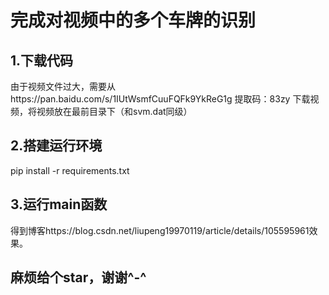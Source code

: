 # 完成对视频中的多个车牌的识别


## 1.下载代码
由于视频文件过大，需要从https://pan.baidu.com/s/1IUtWsmfCuuFQFk9YkReG1g 提取码：83zy  下载视频，将视频放在最前目录下（和svm.dat同级）
## 2.搭建运行环境 
pip install -r requirements.txt
## 3.运行main函数
得到博客https://blog.csdn.net/liupeng19970119/article/details/105595961效果。

## 麻烦给个star，谢谢^-^






